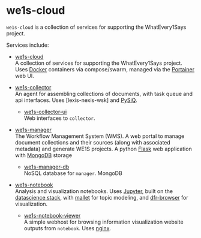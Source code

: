 # we1s-cloud

`we1s-cloud` is a collection of services for supporting the WhatEvery1Says project.

Services include:

-  [we1s-cloud](https://github.com/whatevery1says/we1s-cloud)  
   A collection of services for supporting the WhatEvery1Says project.  Uses [Docker](https://www.docker.com/) containers via compose/swarm, managed via the [Portainer](https://portainer.io/) web UI.
   
-  [we1s-collector](https://github.com/whatevery1says/we1s-collector)  
   An agent for assembling collections of documents, with task queue and api interfaces.  Uses [lexis-nexis-wsk] and [PySiQ](https://github.com/fikipollo/PySiQ).
   -  [we1s-collector-ui](https://github.com/whatevery1says/we1s-collector-ui)  
      Web interfaces to `collector`.

-  [we1s-manager](https://github.com/whatevery1says/we1s-manager)  
   The Workflow Management System (WMS). A web portal to manage document collections and their sources (along with associated metadata) and generate WE1S projects. A python [Flask](http://flask.pocoo.org/) web application with [MongoDB](https://www.mongodb.com/) storage
   -  [we1s-manager-db](https://github.com/whatevery1says/we1s-db)  
      NoSQL database for `manager`. MongoDB

-  [we1s-notebook](https://github.com/whatevery1says/we1s-notebook)  
   Analysis and visualization notebooks.  Uses [Jupyter](http://jupyter.org/), built on the [datascience stack](https://github.com/jupyter/docker-stacks/tree/master/datascience-notebook), with [mallet](http://mallet.cs.umass.edu/) for topic modeling, and [dfr-browser](https://github.com/agoldst/dfr-browser) for visualization.
   -  [we1s-notebook-viewer](https://github.com/whatevery1says/we1s-viewer)  
      A simple webhost for browsing information visualization website outputs from `notebook`. Uses [nginx](https://www.nginx.com/).


